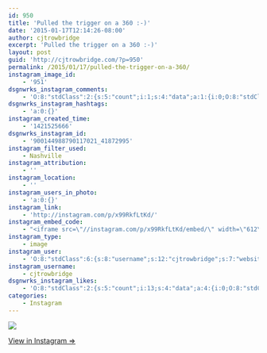 ```yaml
---
id: 950
title: 'Pulled the trigger on a 360 :-)'
date: '2015-01-17T12:14:26-08:00'
author: cjtrowbridge
excerpt: 'Pulled the trigger on a 360 :-)'
layout: post
guid: 'http://cjtrowbridge.com/?p=950'
permalink: /2015/01/17/pulled-the-trigger-on-a-360/
instagram_image_id:
    - '951'
dsgnwrks_instagram_comments:
    - 'O:8:"stdClass":2:{s:5:"count";i:1;s:4:"data";a:1:{i:0;O:8:"stdClass":4:{s:12:"created_time";s:10:"1421527139";s:4:"text";s:8:"Ermagerd";s:4:"from";O:8:"stdClass":4:{s:8:"username";s:7:"tochwat";s:15:"profile_picture";s:108:"https://igcdn-photos-d-a.akamaihd.net/hphotos-ak-xfa1/t51.2885-19/10853162_1569086796660131_1159595740_a.jpg";s:2:"id";s:8:"18897559";s:9:"full_name";s:10:"Tad Ochwat";}s:2:"id";s:18:"900157350712628175";}}}'
dsgnwrks_instagram_hashtags:
    - 'a:0:{}'
instagram_created_time:
    - '1421525666'
dsgnwrks_instagram_id:
    - '900144988790117021_41872995'
instagram_filter_used:
    - Nashville
instagram_attribution:
    - ''
instagram_location:
    - ''
instagram_users_in_photo:
    - 'a:0:{}'
instagram_link:
    - 'http://instagram.com/p/x99RkfLtKd/'
instagram_embed_code:
    - "<iframe src=\"//instagram.com/p/x99RkfLtKd/embed/\" width=\"612\" height=\"710\" frameborder=\"0\" scrolling=\"no\" allowtransparency=\"true\"></iframe>\n"
instagram_type:
    - image
instagram_user:
    - 'O:8:"stdClass":6:{s:8:"username";s:12:"cjtrowbridge";s:7:"website";s:0:"";s:15:"profile_picture";s:103:"https://igcdn-photos-f-a.akamaihd.net/hphotos-ak-xpa1/t51.2885-19/925559_452430704897917_67836701_a.jpg";s:9:"full_name";s:13:"CJ Trowbridge";s:3:"bio";s:0:"";s:2:"id";s:8:"41872995";}'
instagram_username:
    - cjtrowbridge
dsgnwrks_instagram_likes:
    - 'O:8:"stdClass":2:{s:5:"count";i:13;s:4:"data";a:4:{i:0;O:8:"stdClass":4:{s:8:"username";s:9:"asbristow";s:15:"profile_picture";s:107:"https://igcdn-photos-e-a.akamaihd.net/hphotos-ak-xaf1/t51.2885-19/10957386_855732764490724_1546354627_a.jpg";s:2:"id";s:9:"254328650";s:9:"full_name";s:14:"Andrew bristow";}i:1;O:8:"stdClass":4:{s:8:"username";s:17:"if_ckinglovemusic";s:15:"profile_picture";s:107:"https://igcdn-photos-d-a.akamaihd.net/hphotos-ak-xaf1/t51.2885-19/10919127_446007362220099_1370616592_a.jpg";s:2:"id";s:10:"1476718804";s:9:"full_name";s:3:"Ian";}i:2;O:8:"stdClass":4:{s:8:"username";s:7:"klaetin";s:15:"profile_picture";s:106:"https://igcdn-photos-g-a.akamaihd.net/hphotos-ak-xfp1/t51.2885-19/10735375_985428114805374_393306245_a.jpg";s:2:"id";s:8:"32046878";s:9:"full_name";s:7:"Klaetin";}i:3;O:8:"stdClass":4:{s:8:"username";s:7:"tochwat";s:15:"profile_picture";s:108:"https://igcdn-photos-d-a.akamaihd.net/hphotos-ak-xfa1/t51.2885-19/10853162_1569086796660131_1159595740_a.jpg";s:2:"id";s:8:"18897559";s:9:"full_name";s:10:"Tad Ochwat";}}}'
categories:
    - Instagram
---
```


[![](http://blog.cjtrowbridge.com/wp-content/uploads/2015/01/10919501_993530237327947_1201064640_n3.jpg)](http://instagram.com/p/x99RkfLtKd/)

[View in Instagram ⇒](http://instagram.com/p/x99RkfLtKd/)
